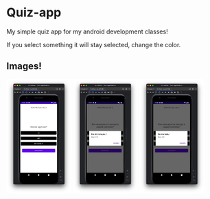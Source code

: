 # Quiz-app
My simple quiz app for my android development classes!

If you select something it will stay selected, change the color. 

## Images! 
<img src="./images/quiz-1.jpg" width=30% height=30%>
<img src="./images/quiz-2.jpg" width=30% height=30%>
<img src="./images/quiz-3.jpg" width=30% height=30%>

